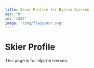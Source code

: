 ```yaml
---
title: Skier Profile for Bjarne Iversen
sex: "M"
id: "1284"
image: "/img/flags/nor.svg" 
---
```


# Skier Profile

This page is for: Bjarne Iversen.
    